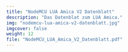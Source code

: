 ```yaml
---
title: "NodeMCU LUA Amica V2 Datenblatt"
description: "Das Datenblat zum LUA Amica."
img: "nodemcu-lua-amica-v2-datenblatt.jpg"
imgcover: false
weight: 12
file: "NodeMCU_LUA_Amica_V2_Datenblatt.pdf"
---
```

